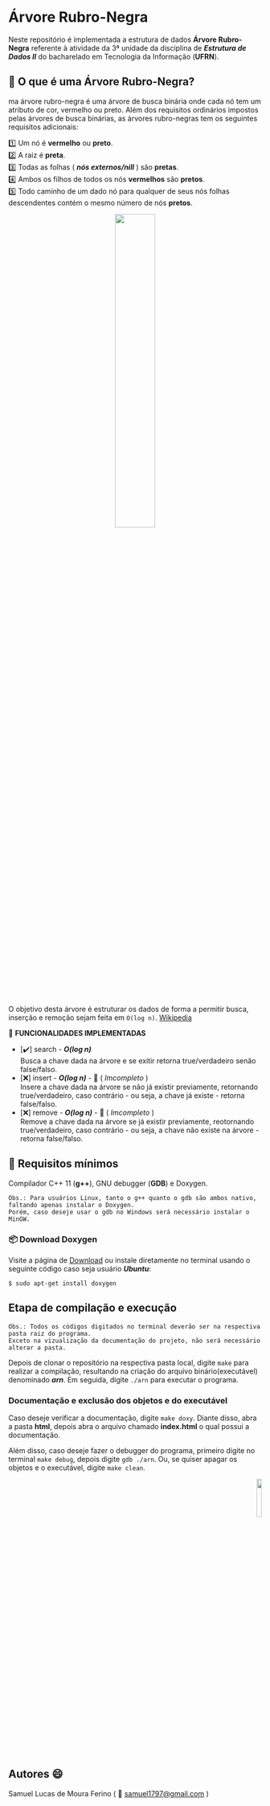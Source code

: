 # Árvore Rubro-Negra

Neste repositório é implementada a estrutura de dados __Árvore Rubro-Negra__ referente à atividade da 3ª unidade da disciplina de ***Estrutura de Dados II*** do bacharelado em Tecnologia da Informação (__UFRN__). 


## :page_facing_up: O que é uma Árvore Rubro-Negra?
ma árvore rubro-negra é uma árvore de busca binária onde cada nó tem um atributo de cor, vermelho ou preto. 
Além dos requisitos ordinários impostos pelas árvores de busca binárias, as árvores rubro-negras tem os seguintes requisitos adicionais:
  
:one: Um nó é **vermelho** ou **preto**.  
:two: A raiz é **preta**.   
:three: Todas as folhas ( ***nós externos/nill*** ) são **pretas**.  
:four: Ambos os filhos de todos os nós **vermelhos** são **pretos**.  
:five: Todo caminho de um dado nó para qualquer de seus nós folhas descendentes contém o mesmo número de nós **pretos**.  


<p align="center">
<img src="https://upload.wikimedia.org/wikipedia/commons/thumb/6/66/Red-black_tree_example.svg/1280px-Red-black_tree_example.svg.png" width="40%"  />
</p>

  
O objetivo desta árvore é estruturar os dados de forma a permitir busca, inserção e remoção sejam feita em `O(log n)`. [Wikipedia]

[Wikipedia]:https://pt.wikipedia.org/wiki/%C3%81rvore_rubro-negra
  

:hammer: **FUNCIONALIDADES IMPLEMENTADAS**  

- [:heavy_check_mark:]  search - ***O(log n)***  
	Busca a chave dada na árvore e se exitir retorna true/verdadeiro senão false/falso.
- [:x:]  insert - ***O(log n)*** - :construction: ( _Imcompleto_ )  
	Insere a chave dada na árvore se não já existir previamente, retornando true/verdadeiro, caso contrário - ou seja, a chave já existe - retorna false/falso.
- [:x:]  remove - ***O(log n)*** - :construction: ( _Imcompleto_ )  
	Remove a chave dada na árvore se já existir previamente, reotornando true/verdadeiro, caso contrário - ou seja, a chave não existe na árvore - retorna false/falso.

## :page_facing_up: Requisitos mínimos

Compilador C++ 11 (**g++**), GNU debugger (**GDB**) e Doxygen.
	
	Obs.: Para usuários Linux, tanto o g++ quanto o gdb são ambos nativo, faltando apenas instalar o Doxygen.  
	Porém, caso deseje usar o gdb no Windows será necessário instalar o MinGW. 

### :package: Download Doxygen 
  
Visite a página de [Download] ou instale diretamente no terminal usando o seguinte código caso seja usuário ***Ubuntu***:  

```$ sudo apt-get install doxygen``` 	

[Download]:http://www.stack.nl/~dimitri/doxygen/download.html

## Etapa de compilação e execução

	Obs.: Todos os códigos digitados no terminal deverão ser na respectiva pasta raiz do programa.  
	Exceto na vizualização da documentação do projeto, não será necessário alterar a pasta.

Depois de clonar o repositório na respectiva pasta local, digite ```make``` para 
realizar a compilação, resultando na criação do arquivo binário(executável) 
denominado ***arn***. Em seguida, digite ```./arn``` para executar o programa.

###  Documentação e exclusão dos objetos e do executável

Caso deseje verificar a documentação, digite ```make doxy```. Diante disso, abra a pasta **html**, depois abra o arquivo chamado **index.html** o qual possui a documentação.  

Além disso, caso deseje fazer o debugger do programa, primeiro digite no terminal ```make debug```, depois digite ```gdb ./arn```.  Ou, se quiser apagar os objetos e o executável, digite ```make clean```.

<p align="right">
<img src="https://www.star.bnl.gov/public/comp/sofi/doxygen/doxygen_logo.gif" width="14%"  />
</p>

## Autores :smile: 

Samuel Lucas de Moura Ferino ( :e-mail:  <samuel1797@gmail.com> )
